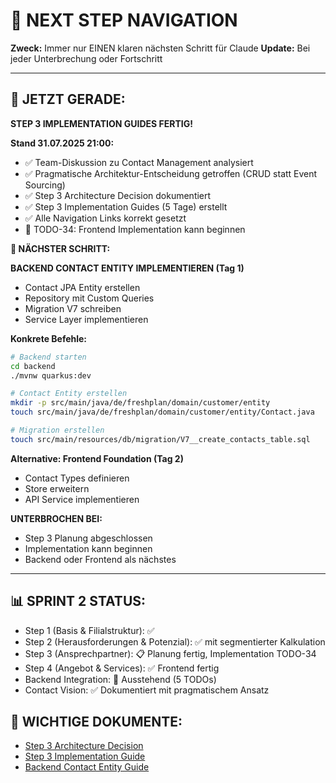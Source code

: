 # 🧭 NEXT STEP NAVIGATION

**Zweck:** Immer nur EINEN klaren nächsten Schritt für Claude
**Update:** Bei jeder Unterbrechung oder Fortschritt

---

## 🎯 JETZT GERADE: 

**STEP 3 IMPLEMENTATION GUIDES FERTIG!**

**Stand 31.07.2025 21:00:**
- ✅ Team-Diskussion zu Contact Management analysiert
- ✅ Pragmatische Architektur-Entscheidung getroffen (CRUD statt Event Sourcing)
- ✅ Step 3 Architecture Decision dokumentiert
- ✅ Step 3 Implementation Guides (5 Tage) erstellt
- ✅ Alle Navigation Links korrekt gesetzt
- 🔄 TODO-34: Frontend Implementation kann beginnen

**🚀 NÄCHSTER SCHRITT:**

**BACKEND CONTACT ENTITY IMPLEMENTIEREN (Tag 1)**
- Contact JPA Entity erstellen
- Repository mit Custom Queries
- Migration V7 schreiben
- Service Layer implementieren

**Konkrete Befehle:**
```bash
# Backend starten
cd backend
./mvnw quarkus:dev

# Contact Entity erstellen
mkdir -p src/main/java/de/freshplan/domain/customer/entity
touch src/main/java/de/freshplan/domain/customer/entity/Contact.java

# Migration erstellen
touch src/main/resources/db/migration/V7__create_contacts_table.sql
```

**Alternative: Frontend Foundation (Tag 2)**
- Contact Types definieren
- Store erweitern
- API Service implementieren

**UNTERBROCHEN BEI:**
- Step 3 Planung abgeschlossen
- Implementation kann beginnen
- Backend oder Frontend als nächstes

---

## 📊 SPRINT 2 STATUS:
- Step 1 (Basis & Filialstruktur): ✅
- Step 2 (Herausforderungen & Potenzial): ✅ mit segmentierter Kalkulation
- Step 3 (Ansprechpartner): 📋 Planung fertig, Implementation TODO-34
- Step 4 (Angebot & Services): ✅ Frontend fertig
- Backend Integration: 🔄 Ausstehend (5 TODOs)
- Contact Vision: ✅ Dokumentiert mit pragmatischem Ansatz

## 🔗 WICHTIGE DOKUMENTE:
- [Step 3 Architecture Decision](/docs/features/FC-005-CUSTOMER-MANAGEMENT/sprint2/STEP3_ARCHITECTURE_DECISION.md)
- [Step 3 Implementation Guide](/docs/features/FC-005-CUSTOMER-MANAGEMENT/sprint2/step3/README.md)
- [Backend Contact Entity Guide](/docs/features/FC-005-CUSTOMER-MANAGEMENT/sprint2/step3/BACKEND_CONTACT.md)